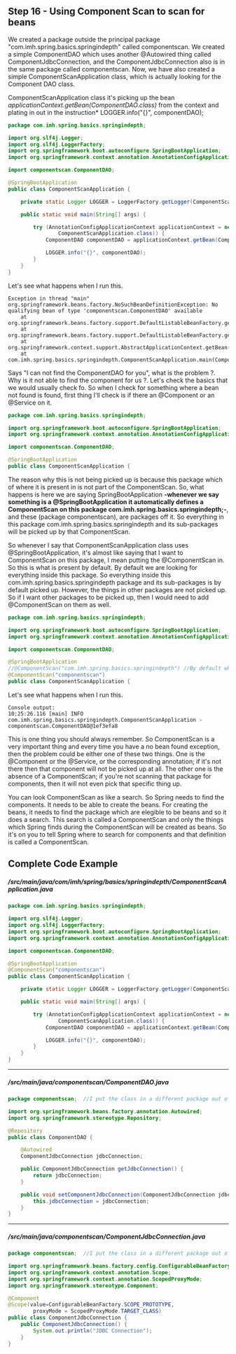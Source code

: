 ## Step 16 - Using Component Scan to scan for beans

We created a package outside the principal package "com.imh.spring.basics.springindepth" called componentscan. We created a simple ComponentDAO which uses another @Autowired thing called ComponentJdbcConnection, and the ComponentJdbcConnection also is in the same package called componentscan. Now, we have also created a simple ComponentScanApplication class, which is actually looking  for the Component DAO class.

ComponentScanApplication class it's picking up the bean *applicationContext.getBean(ComponentDAO.class)* from the context and plating in out in the instruction* LOGGER.info("{}", componentDAO);

```java
package com.imh.spring.basics.springindepth;

import org.slf4j.Logger;
import org.slf4j.LoggerFactory;
import org.springframework.boot.autoconfigure.SpringBootApplication;
import org.springframework.context.annotation.AnnotationConfigApplicationContext;

import componentscan.ComponentDAO;

@SpringBootApplication
public class ComponentScanApplication {

	private static Logger LOGGER = LoggerFactory.getLogger(ComponentScanApplication.class);

	public static void main(String[] args) {

		try (AnnotationConfigApplicationContext applicationContext = new AnnotationConfigApplicationContext(
				ComponentScanApplication.class)) {
			ComponentDAO componentDAO = applicationContext.getBean(ComponentDAO.class);

			LOGGER.info("{}", componentDAO);
		}
	}
}
```

Let's see what happens when I run this.
```
Exception in thread "main" org.springframework.beans.factory.NoSuchBeanDefinitionException: No qualifying bean of type 'componentscan.ComponentDAO' available
	at org.springframework.beans.factory.support.DefaultListableBeanFactory.getBean(DefaultListableBeanFactory.java:351)
	at org.springframework.beans.factory.support.DefaultListableBeanFactory.getBean(DefaultListableBeanFactory.java:342)
	at org.springframework.context.support.AbstractApplicationContext.getBean(AbstractApplicationContext.java:1126)
	at com.imh.spring.basics.springindepth.ComponentScanApplication.main(ComponentScanApplication.java:19)
```
Says "I can not find the ComponentDAO for you", what is the problem ?. Why is it not able to find the component for us ?. Let's  check the basics that we would usually check fo. So when I check for something where a bean not found is found, first thing I'll check is if there an @Component or an @Service on it.


```java
package com.imh.spring.basics.springindepth;

import org.springframework.boot.autoconfigure.SpringBootApplication;
import org.springframework.context.annotation.AnnotationConfigApplicationContext;

import componentscan.ComponentDAO;

@SpringBootApplication
public class ComponentScanApplication {
```

The reason why this is not being picked up is because this package which of where it is present in is not part of the ComponentScan. So, what happens is here we are saying SpringBootApplication **-whenever we say something is a @SpringBootApplication it automatically defines a ComponentScan on this package com.imh.spring.basics.springindepth;-**, and these (package componentscan), are packages off it. So everything in this package com.imh.spring.basics.springindepth and its sub-packages will be picked up by that ComponentScan. 

So whenever I say that ComponentScanApplication class uses @SpringBootApplication, it's almost like saying that I want to ComponentScan on this package, I mean putting the @ComponentScan in. So this is what is present by default. By default we are looking for everything inside this package. So everything inside this com.imh.spring.basics.springindepth package and its sub-packages is by default picked up. However, the things in other packages are not picked up. So if I want other packages to be picked up, then I would need to add @ComponentScan on them as well.

```java
package com.imh.spring.basics.springindepth;

import org.springframework.boot.autoconfigure.SpringBootApplication;
import org.springframework.context.annotation.AnnotationConfigApplicationContext;

import componentscan.ComponentDAO;

@SpringBootApplication
//@ComponentScan("com.imh.spring.basics.springindepth")	//By default when you uses @SpringBootApplication annotation
@ComponentScan("componentscan")
public class ComponentScanApplication {
```

Let's see what happens when I run this.
```
Console output:
10:25:26.116 [main] INFO com.imh.spring.basics.springindepth.ComponentScanApplication - componentscan.ComponentDAO@1ef3efa8
```
This is one thing you should always remember. So ComponentScan is a very important thing and every time you have a no bean found exception, then the problem could be either one of these two things. One is the @Component or the @Service, or the corresponding annotation; if it's not there then that component will not be picked up at all. The other one is the absence of a ComponentScan; if you're not scanning that package for components, then it will not even pick that specific thing up.

You can look ComponentScan as like a search. So Spring needs to find the components. It needs to be able to create the beans. For creating the beans, it needs to find the package which are elegible to be beans and so it does a search. This search is called a ComponentScan and only the things which Spring finds during the ComponentScan will be created as beans. So it's on you to tell Spring where to search for components and that definition is called a ComponentScan.

## Complete Code Example

##### /src/main/java/com/imh/spring/basics/springindepth/ComponentScanApplication.java

```java
package com.imh.spring.basics.springindepth;

import org.slf4j.Logger;
import org.slf4j.LoggerFactory;
import org.springframework.boot.autoconfigure.SpringBootApplication;
import org.springframework.context.annotation.AnnotationConfigApplicationContext;

import componentscan.ComponentDAO;

@SpringBootApplication
@ComponentScan("componentscan")
public class ComponentScanApplication {

	private static Logger LOGGER = LoggerFactory.getLogger(ComponentScanApplication.class);

	public static void main(String[] args) {

		try (AnnotationConfigApplicationContext applicationContext = new AnnotationConfigApplicationContext(
				ComponentScanApplication.class)) {
			ComponentDAO componentDAO = applicationContext.getBean(ComponentDAO.class);

			LOGGER.info("{}", componentDAO);
		}
	}
}
```
---

##### /src/main/java/componentscan/ComponentDAO.java

```java
package componentscan;	//I put the class in a different package out of the scope from the principal package (when our application ComponentScanApplication runs).

import org.springframework.beans.factory.annotation.Autowired;
import org.springframework.stereotype.Repository;

@Repository
public class ComponentDAO {

	@Autowired
	ComponentJdbcConnection jdbcConnection;

	public ComponentJdbcConnection getJdbcConnection() {
		return jdbcConnection;
	}

	public void setComponentJdbcConnection(ComponentJdbcConnection jdbcConnection) {
		this.jdbcConnection = jdbcConnection;
	}
}
``` 
---

##### /src/main/java/componentscan/ComponentJdbcConnection.java

```java
package componentscan;	//I put the class in a different package out of the scope from the principal package (when our application ComponentScanApplication runs).

import org.springframework.beans.factory.config.ConfigurableBeanFactory;
import org.springframework.context.annotation.Scope;
import org.springframework.context.annotation.ScopedProxyMode;
import org.springframework.stereotype.Component;

@Component
@Scope(value=ConfigurableBeanFactory.SCOPE_PROTOTYPE, 
		proxyMode = ScopedProxyMode.TARGET_CLASS)
public class ComponentJdbcConnection {
	public ComponentJdbcConnection() {
		System.out.println("JDBC Connection");
	}
}
```